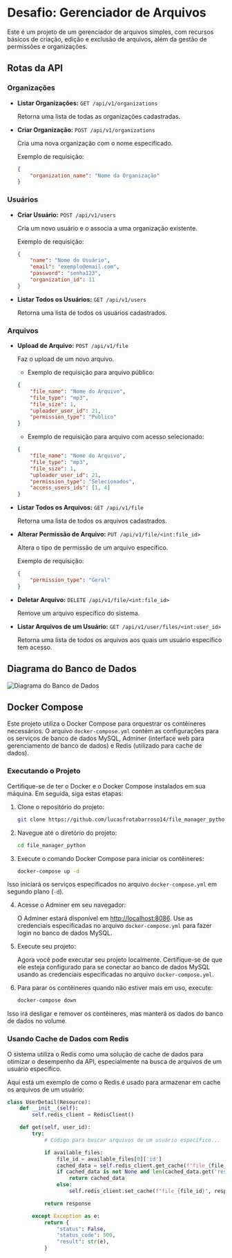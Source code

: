 # Desafio: Gerenciador de Arquivos

Este é um projeto de um gerenciador de arquivos simples, com recursos básicos de criação, edição e exclusão de arquivos, além da gestão de permissões e organizações.

## Rotas da API

### Organizações

- **Listar Organizações:** `GET /api/v1/organizations`

  Retorna uma lista de todas as organizações cadastradas.

- **Criar Organização:** `POST /api/v1/organizations`

  Cria uma nova organização com o nome especificado.

    Exemplo de requisição:
    ```json
    {
        "organization_name": "Nome da Organização"
    }
    ```

### Usuários

- **Criar Usuário:** `POST /api/v1/users`

  Cria um novo usuário e o associa a uma organização existente.

    Exemplo de requisição:
    ```json
    {
        "name": "Nome do Usuário",
        "email": "exemplo@email.com",
        "password": "senha123",
        "organization_id": 11
    }
    ```

- **Listar Todos os Usuários:** `GET /api/v1/users`

  Retorna uma lista de todos os usuários cadastrados.

### Arquivos

- **Upload de Arquivo:** `POST /api/v1/file`

  Faz o upload de um novo arquivo.

    - Exemplo de requisição para arquivo público:
    ```json
    {
        "file_name": "Nome do Arquivo",
        "file_type": "mp3",
        "file_size": 1,
        "uploader_user_id": 21,
        "permission_type": "Publico"
    }
    ```

    - Exemplo de requisição para arquivo com acesso selecionado:
    ```json
    {
        "file_name": "Nome do Arquivo",
        "file_type": "mp3",
        "file_size": 1,
        "uploader_user_id": 21,
        "permission_type": "Selecionados",
        "access_users_ids": [1, 4]
    }
    ```

- **Listar Todos os Arquivos:** `GET /api/v1/file`

  Retorna uma lista de todos os arquivos cadastrados.

- **Alterar Permissão de Arquivo:** `PUT /api/v1/file/<int:file_id>`

  Altera o tipo de permissão de um arquivo específico.

    Exemplo de requisição:
    ```json
    {
        "permission_type": "Geral"
    }
    ```

- **Deletar Arquivo:** `DELETE /api/v1/file/<int:file_id>`

  Remove um arquivo específico do sistema.

- **Listar Arquivos de um Usuário:** `GET /api/v1/user/files/<int:user_id>`

  Retorna uma lista de todos os arquivos aos quais um usuário específico tem acesso.

## Diagrama do Banco de Dados

![Diagrama do Banco de Dados](https://i.imgur.com/mFAU8pA.png)

## Docker Compose

Este projeto utiliza o Docker Compose para orquestrar os contêineres necessários. O arquivo `docker-compose.yml` contém as configurações para os serviços de banco de dados MySQL, Adminer (interface web para gerenciamento de banco de dados) e Redis (utilizado para cache de dados).

### Executando o Projeto

Certifique-se de ter o Docker e o Docker Compose instalados em sua máquina. Em seguida, siga estas etapas:

1. Clone o repositório do projeto:

    ```bash
    git clone https://github.com/lucasfrotabarroso14/file_manager_python.git
    ```

2. Navegue até o diretório do projeto:

    ```bash
    cd file_manager_python
    ```

3. Execute o comando Docker Compose para iniciar os contêineres:

    ```bash
    docker-compose up -d
    ```

Isso iniciará os serviços especificados no arquivo `docker-compose.yml` em segundo plano (`-d`).

4. Acesse o Adminer em seu navegador:

    O Adminer estará disponível em [http://localhost:8086](http://localhost:8086). Use as credenciais especificadas no arquivo `docker-compose.yml` para fazer login no banco de dados MySQL.

5. Execute seu projeto:

    Agora você pode executar seu projeto localmente. Certifique-se de que ele esteja configurado para se conectar ao banco de dados MySQL usando as credenciais especificadas no arquivo `docker-compose.yml`.

6. Para parar os contêineres quando não estiver mais em uso, execute:

    ```bash
    docker-compose down
    ```

Isso irá desligar e remover os contêineres, mas manterá os dados do banco de dados no volume.

### Usando Cache de Dados com Redis

O sistema utiliza o Redis como uma solução de cache de dados para otimizar o desempenho da API, especialmente na busca de arquivos de um usuário específico.

Aqui está um exemplo de como o Redis é usado para armazenar em cache os arquivos de um usuário:

```python
class UserDetail(Resource):
    def __init__(self):
        self.redis_client = RedisClient()

    def get(self, user_id):
        try:
            # Código para buscar arquivos de um usuário específico...

            if available_files:
                file_id = available_files[0]['id']
                cached_data = self.redis_client.get_cache(f"file_{file_id}")
                if cached_data is not None and len(cached_data.get('result', [])) > 0:
                    return cached_data
                else:
                    self.redis_client.set_cache(f"file_{file_id}", response)

            return response

        except Exception as e:
            return {
                "status": False,
                "status_code": 500,
                "result": str(e),
            }
```

